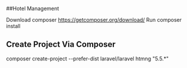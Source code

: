 ##Hotel Management

Download composer https://getcomposer.org/download/
Run composer install

## Create Project Via Composer
composer create-project --prefer-dist laravel/laravel htmng "5.5.*"



